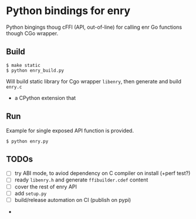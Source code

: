 # Python bindings for enry

Python bingings thoug cFFI (API, out-of-line) for calling enr Go functions though CGo wrapper.

## Build

```
$ make static
$ python enry_build.py
```

Will build static library for Cgo wrapper `libenry`, then generate and build `enry.c` 
- a CPython extension that

## Run

Example for single exposed API function is provided.

```
$ python enry.py
```

## TODOs
 - [ ] try ABI mode, to aviod dependency on C compiler on install (+perf test?)
 - [ ] ready `libenry.h` and generate `ffibuilder.cdef` content
 - [ ] cover the rest of enry API
 - [ ] add `setup.py`
 - [ ] build/release automation on CI (publish on pypi)
 - 